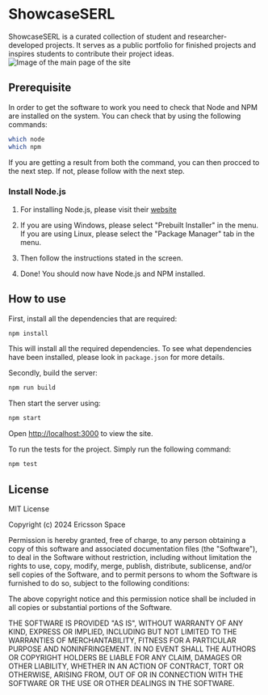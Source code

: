 # ShowcaseSERL

ShowcaseSERL is a curated collection of student and researcher- developed projects. It serves as a public portfolio for finished projects and inspires students to contribute their project ideas.
![Image of the main page of the site](https://github.com/user-attachments/assets/47fc3833-9c6c-43cf-a9f3-26ee1d67ea22)

## Prerequisite
In order to get the software to work you need to check that Node and NPM are installed on the system. You can check that by using the following commands:
```bash
which node
which npm
```
If you are getting a result from both the command, you can then procced to the next step. If not, please follow with the next step.

### Install Node.js
1. For installing Node.js, please visit their [website](https://nodejs.org/en/download/package-manager)

1. If you are using Windows, please select "Prebuilt Installer" in the menu. If you are using Linux, please select the "Package Manager" tab in the menu. 

1. Then follow the instructions stated in the screen. 

1. Done! You should now have Node.js and NPM installed.

## How to use

First, install all the dependencies that are required:
```bash
npm install
```
This will install all the required dependencies. To see what dependencies have been installed,
please look in `package.json` for more details.

Secondly, build the server:

```bash
npm run build
```

Then start the server using:
```bash
npm start
```

Open [http://localhost:3000](http://localhost:3000) to view the site.

To run the tests for the project. Simply run the following command:
```bash
npm test
```

## License

MIT License

Copyright (c) 2024 Ericsson Space

Permission is hereby granted, free of charge, to any person obtaining a copy
of this software and associated documentation files (the "Software"), to deal
in the Software without restriction, including without limitation the rights
to use, copy, modify, merge, publish, distribute, sublicense, and/or sell
copies of the Software, and to permit persons to whom the Software is
furnished to do so, subject to the following conditions:

The above copyright notice and this permission notice shall be included in all
copies or substantial portions of the Software.

THE SOFTWARE IS PROVIDED "AS IS", WITHOUT WARRANTY OF ANY KIND, EXPRESS OR
IMPLIED, INCLUDING BUT NOT LIMITED TO THE WARRANTIES OF MERCHANTABILITY,
FITNESS FOR A PARTICULAR PURPOSE AND NONINFRINGEMENT. IN NO EVENT SHALL THE
AUTHORS OR COPYRIGHT HOLDERS BE LIABLE FOR ANY CLAIM, DAMAGES OR OTHER
LIABILITY, WHETHER IN AN ACTION OF CONTRACT, TORT OR OTHERWISE, ARISING FROM,
OUT OF OR IN CONNECTION WITH THE SOFTWARE OR THE USE OR OTHER DEALINGS IN THE
SOFTWARE.
